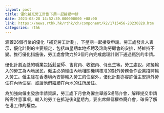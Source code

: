 ```yaml
---
layout: post
title: 優化補充勞工計劃下周一起接受申請
date: 2023-08-28 14:52:39.000000000 +08:00
link: https://news.rthk.hk/rthk/ch/component/k2/1715456-20230828.htm
categories: rthk
---
```


涵蓋26個行業的優化「補充勞工計劃」，下星期一起接受申請。勞工處發言人表示，優化計劃的主要規定，包括四星期本地招聘及諮詢勞顧會的安排，將維持不變。推行優化措施後，勞工處會致力於3個月內完成處理計劃下通過甄別的申請。

優化計劃涵蓋的職業包括髮型師、售貨員、收銀員、侍應生等。勞工處說，如擬輸入的勞工為內地居民，僱主必須經由內地相關機構核准的對外勞務合作企業招聘輸入勞工。僱主除在香港境內安排輸入勞工的住宿外，優化計劃亦容許僱主安排外勞住在內地住宿，或讓他們繼續在內地的住所居住。

為加強向僱主發放申請資訊，勞工處下月會為僱主舉辦5場簡介會，解釋提交申請所需注意事項。輸入的勞工在抵港後8星期內，要出席僱傭權益簡介會，確保了解在港工作的權益。
